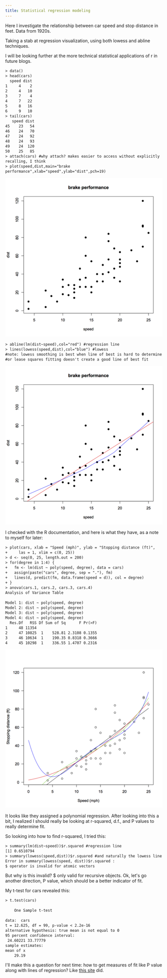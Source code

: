 ```yaml
---
title: Statistical regression modeling
---
```


Here I investigate the relationship between car speed and stop distance in feet. Data from 1920s.

Taking a stab at regression visualization, using both lowess and abline techniques. 

I will be looking further at the more technical statistical applications of r in future blogs.

	> data()
	> head(cars)
	  speed dist
	1     4    2
	2     4   10
	3     7    4
	4     7   22
	5     8   16
	6     9   10
	> tail(cars)
	   speed dist
	45    23   54
	46    24   70
	47    24   92
	48    24   93
	49    24  120
	50    25   85
	> attach(cars) #why attach? makes easier to access without explicitly recalling, I think
	> plot(speed,dist,main="brake performance",xlab="speed",ylab="dist",pch=19)

![Scatterplot](/images/breakperformance.png)

	> abline(lm(dist~speed),col="red") #regression line
	> lines(lowess(speed,dist),col="blue") #lowess
	#note: lowess smoothing is best when line of best is hard to determine
	#or lease squares fitting doesn't create a good line of best fit

![Scatterplot](/images/BPregression.png)


I checked with the R documentation, and here is what they have, as a note to myself for later:

	> plot(cars, xlab = "Speed (mph)", ylab = "Stopping distance (ft)",
	+     las = 1, xlim = c(0, 25))
	> d <- seq(0, 25, length.out = 200)
	> for(degree in 1:4) {
	+   fm <- lm(dist ~ poly(speed, degree), data = cars)
	+   assign(paste("cars", degree, sep = "."), fm)
	+   lines(d, predict(fm, data.frame(speed = d)), col = degree)
	+ }
	> anova(cars.1, cars.2, cars.3, cars.4)
	Analysis of Variance Table

	Model 1: dist ~ poly(speed, degree)
	Model 2: dist ~ poly(speed, degree)
	Model 3: dist ~ poly(speed, degree)
	Model 4: dist ~ poly(speed, degree)
	  Res.Df   RSS Df Sum of Sq      F Pr(>F)
	1     48 11354                           
	2     47 10825  1    528.81 2.3108 0.1355
	3     46 10634  1    190.35 0.8318 0.3666
	4     45 10298  1    336.55 1.4707 0.2316

![Scatterplot](/images/bpregression4.png)

It looks like they assigned a polynomial regression. After looking into this a bit, I realized I should really be looking at r-squared, d.f., and P values to really determine fit.

So looking into how to find r-squared, I tried this:

	> summary(lm(dist~speed))$r.squared #regression line
	[1] 0.6510794
	> summary(lowess(speed,dist))$r.squared #and naturally the lowess line
	Error in summary(lowess(speed, dist))$r.squared : 
  	$ operator is invalid for atomic vectors 

But why is this invalid? $ only valid for recursive objects. Ok, let's go another direction, P value, which should be a better indicator of fit.

My t-test for cars revealed this:

	> t.test(cars)

		One Sample t-test

	data:  cars
	t = 12.625, df = 99, p-value < 2.2e-16
	alternative hypothesis: true mean is not equal to 0
	95 percent confidence interval:
	 24.60221 33.77779
	sample estimates:
	mean of x 
	    29.19 

I'll make this a question for next time: how to get measures of fit like P value along with lines of regression? Like [this site](http://www.dmi.units.it/~inverniz/adir/statcurvreg.html) did.

